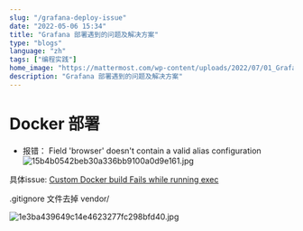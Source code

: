 ```yaml
---
slug: "/grafana-deploy-issue"
date: "2022-05-06 15:34"
title: "Grafana 部署遇到的问题及解决方案"
type: "blogs"
language: "zh"
tags: ["编程实践"]
home_image: "https://mattermost.com/wp-content/uploads/2022/07/01_Grafana_Dashboard_K8s@2x.webp"
description: "Grafana 部署遇到的问题及解决方案"
---
```


# Docker 部署

* 报错： Field 'browser' doesn't contain a valid alias configuration
![15b4b0542beb30a336bb9100a0d9e161.jpg](https://miever.s3.ap-east-1.amazonaws.com/static/grafana-issue-1.webp)

具体issue: [Custom Docker build Fails while running exec](https://github.com/grafana/grafana/issues/26959)

.gitignore 文件去掉 vendor/

![1e3ba439649c14e4623277fc298bfd40.jpg](https://miever.s3.ap-east-1.amazonaws.com/static/grafana-issue-2.webp)
